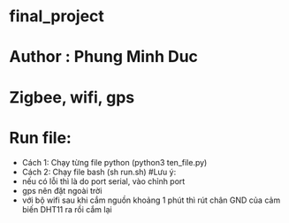 # final_project
# Author : Phung Minh Duc
# Zigbee, wifi, gps
# Run file:
  + Cách 1: Chạy từng file python (python3 ten_file.py)
  + Cách 2: Chạy file bash (sh run.sh)
#Lưu ý: 
  + nếu có lỗi thì là do port serial, vào chỉnh port
  + gps nên đặt ngoài trời
  + với bộ wifi sau khi cắm nguồn khoảng 1 phút thì rút chân GND của cảm biến DHT11 ra rồi cắm lại
